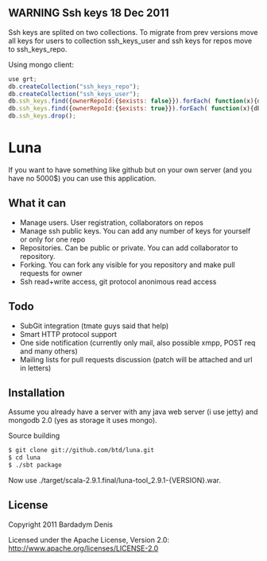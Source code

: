 WARNING Ssh keys 18 Dec 2011
-----------------------------

Ssh keys are splited on two collections. To migrate from prev versions move all keys for users to collection ssh_keys_user and ssh keys for repos move to ssh_keys_repo.

Using mongo client:

```javascript
use grt;
db.createCollection("ssh_keys_repo");
db.createCollection("ssh_keys_user");
db.ssh_keys.find({ownerRepoId:{$exists: false}}).forEach( function(x){db.ssh_keys_user.insert(x)} );
db.ssh_keys.find({ownerRepoId:{$exists: true}}).forEach( function(x){db.ssh_keys_repo.insert({_id:x._id, rawValue:x.rawValue, ownerId:x.ownerRepoId})} );
db.ssh_keys.drop();
```

Luna
=========

If you want to have something like github but on your own server (and you have no 5000$) you can use this application.

What it can
---------------------

 + Manage users. User registration, collaborators on repos
 + Manage ssh public keys. You can add any number of keys for yourself or only for one repo
 + Repositories. Can be public or private. You can add collaborator to repository.
 + Forking. You can fork any visible for you repository and make pull requests for owner
 + Ssh read+write access, git protocol anonimous read access

Todo
---------------------

 + SubGit integration (tmate guys said that help)
 + Smart HTTP protocol support
 + One side notification (currently only mail, also possible xmpp, POST req and many others)
 + Mailing lists for pull requests discussion (patch will be attached and url in letters)

Installation
---------------------

Assume you already have a server with any java web server (i use jetty) and mongodb 2.0 (yes as storage it uses mongo). 

Source building

``` bash
$ git clone git://github.com/btd/luna.git
$ cd luna
$ ./sbt package
```

Now use ./target/scala-2.9.1.final/luna-tool_2.9.1-{VERSION}.war.

License
---------------------

Copyright 2011 Bardadym Denis

Licensed under the Apache License, Version 2.0: http://www.apache.org/licenses/LICENSE-2.0